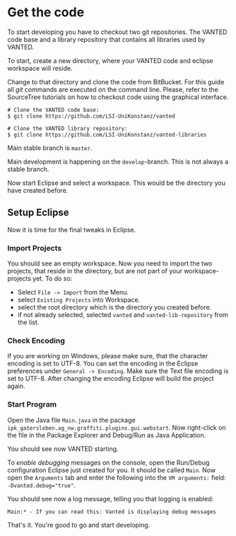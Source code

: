 # Get the code
To start developing you have to checkout two git repositories. The VANTED code base and a library repository that contains all libraries used by VANTED.

To start, create a new directory, where your VANTED code and eclipse workspace will reside.

Change to that directory and clone the code from BitBucket.
For this guide all *git* commands are executed on the command line. Please, refer to the SourceTree tutorials on how to checkout code using the graphical interface.

```
# Clone the VANTED code base:
$ git clone https://github.com/LSI-UniKonstanz/vanted

# Clone the VANTED library repository:
$ git clone https://github.com/LSI-UniKonstanz/vanted-libraries
```

Main stable branch is `master`.

Main development is happening on the `develop`-branch. This is not always a stable branch.

Now start Eclipse and select a workspace. This would be the directory you have created before.

## Setup Eclipse
Now it is time for the final tweaks in Eclipse.
### Import Projects
You should see an empty workspace. Now you need to import the two projects, that reside in the directory, but are not part of your workspace-projects yet.
To do so:

* Select `File -> Import` from the Menu.
* select `Existing Projects` into Workspace.
* select the root directory which is the directory you created before.
* if not already selected, selected `vanted` and `vanted-lib-repository` from the list.

### Check Encoding
If you are working on Windows, please make sure, that the character encoding is set to UTF-8. You can set the encoding in the Eclipse preferences under `General -> Encoding`. Make sure the Text file encoding is set to UTF-8. After changing the encoding Eclipse will build the project again.
### Start Program
Open the Java file `Main.java` in the package `ipk_gatersleben.ag_nw.graffiti.plugins.gui.webstart`.
Now right-click on the file in the Package Explorer and Debug/Run as Java Application.

You should see now VANTED starting.

To _enable debugging_ messages on the console, open the Run/Debug configuration Eclipse just created for you. It should be called  `Main`.
Now open the  `Arguments` tab and enter the following into the  `VM arguments:` field:
`-Dvanted.debug="true"`.

You should see now a log message, telling you that logging is enabled:
```
Main:* - If you can read this: Vanted is displaying debug messages
```

That's it. You're good to go and start developing.